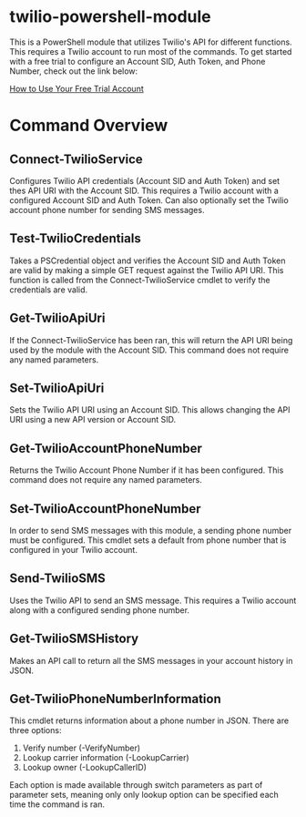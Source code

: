 # twilio-powershell-module
This is a PowerShell module that utilizes Twilio's API for different functions. This requires a Twilio account to run most of the commands. To get started with a free trial to configure an Account SID, Auth Token, and Phone Number, check out the link below:

[How to Use Your Free Trial Account](https://www.twilio.com/docs/usage/tutorials/how-to-use-your-free-trial-account)

# Command Overview

## Connect-TwilioService
Configures Twilio API credentials (Account SID and Auth Token) and set thes API URI with the Account SID. This requires a Twilio account with a configured Account SID and Auth Token. Can also optionally set the Twilio account phone number for sending SMS messages.

## Test-TwilioCredentials
Takes a PSCredential object and verifies the Account SID and Auth Token are valid by making a simple GET request against the Twilio API URI. This function is called from the Connect-TwilioService cmdlet to verify the credentials are valid.

## Get-TwilioApiUri
If the Connect-TwilioService has been ran, this will return the API URI being used by the module with the Account SID. This command does not require any named parameters.

## Set-TwilioApiUri
Sets the Twilio API URI using an Account SID. This allows changing the API URI using a new API version or Account SID.

## Get-TwilioAccountPhoneNumber
Returns the Twilio Account Phone Number if it has been configured. This command does not require any named parameters.

## Set-TwilioAccountPhoneNumber
In order to send SMS messages with this module, a sending phone number must be configured. This cmdlet sets a default from phone number that is configured in your Twilio account.

## Send-TwilioSMS
Uses the Twilio API to send an SMS message. This requires a Twilio account along with a configured sending phone number.

## Get-TwilioSMSHistory
Makes an API call to return all the SMS messages in your account history in JSON.

## Get-TwilioPhoneNumberInformation
This cmdlet returns information about a phone number in JSON. There are three options:
    
1. Verify number (-VerifyNumber)
2. Lookup carrier information (-LookupCarrier)
3. Lookup owner (-LookupCallerID)

Each option is made available through switch parameters as part of parameter sets, meaning only only lookup option can be specified each time the command is ran.
